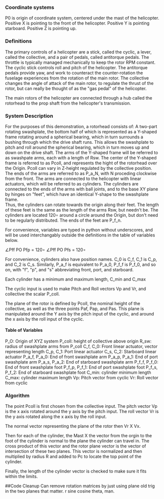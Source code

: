 ### Coordinate systems

P0 is origin of coordinate system, centered under the mast of the helicopter.
Positive X is pointing to the front of the helicopter.
Positive Y is pointing starboard.
Positive Z is pointing up.

### Definitions

The primary controls of a helicopter are a stick, called the cyclic, a lever, called the collective,
and a pair of pedals, called antitorque pedals.  The throttle is typically managed mechanically to 
keep the rotor RPM constant.
The cyclic stick controls roll and pitch of the helicopter.  The antitorque pedals provide yaw,
and work to counteract the counter-rotation the fuselage experiences from the rotation of the
main rotor.  The collective changes the angle of attack of the main rotor, to regulate the thrust
of the rotor, but can really be thought of as the "gas pedal" of the helicopter.

The main rotors of the helicopter are connected through a hub called the rotorhead to the prop shaft
from the helicopter's transmission.

### System Description

For the purposes of this demonstration, a rotorhead consists of:
A two-part rotating swashplate, the bottom half of which is represented as a Y-shaped frame
rotating around a spherical bearing, which in turn surrounds a bushing through which the
drive shaft runs.  This allows the swashplate to pitch and roll around the spherical bearing, 
which in turn moves up and down on the drive shaft.  The arms of the Y-shaped frame will be
referred to as swashpate arms, each with a length of Rsw.  The center of the Y-shaped frame is
referred to as Pcoll, and represents the hight of the rotorhead over the Origin.  Pcoll can vary
in Z-height regulated by the collective position.  The ends of the arms are referred to as P_a_N,
with N proceding clockwise from the front.
The arms are connected to the helicopter with linear actuators, which will be referred to as
cylinders.  The cylinders are connected to the ends of the arms with ball joints, and to the base 
XY plane by hinges on "feet", which have an identical Y-shape to the swashplate frame.  
Thus, the cylinders can rotate towards the origin along their feet.  The length of these feet
is the same as the length of the arms Rsw, but needn't be.  The cylinders are located 120∘ around
a circle around the Origin, but don't need to be regularly distributed.
The ends of the feet are P_f_n.

For convenience, variables are typed in python without underscores, and will be used interchangably
outside the definitions in the table of variables below.

∠Pff PO Pfp = 120∘
∠Pff PO Pfs = 120∘

For convenience, cylinders also have position names.  C_0 is C_f, C_1 is C_p, and C_2 is C_s.  Similarly, P_a_f is equivalent to P_a_0, P_f_f is P_f_0, and so on, with "f", "p", and "s" abbreviating front, port, and starboard.

Each cylinder has a minimum and maximum length, C_min and C_max

The cyclic input is used to make Pitch and Roll vectors Vp and Vr, and collective the scalar
P_coll.

The plane of the rotor is defined by Pcoll, the nominal height of the collective, as well as the
three points Paf, Pap, and Pas.  This plane is manipulated around the Y axis by the pitch input
of the cyclic, and around the x axis by the roll input of the cyclic.

#### Table of Variables
P_O: Origin of XYZ system
P_coll: height of collective above origin
R_sw: radius of swashplate arms from P_coll
C_f, C_0: Front linear actuator, vector representing length
C_p, C_1: Port linear actuator
C_s, C_2: Starboard linear actuator
P_a_f, P_a_0: End of front swashplate arm
P_a_p, P_a_1: End of port swashplate arm
P_a_s, P_a_2: End of starboard swashplate arm
P_f_f, P_f_0: End of front swashplate foot
P_f_p, P_f_1: End of port swashplate foot
P_f_s, P_f_2: End of starboard swashplate foot
C_min: cylinder minimum length
C_max: cylinder maximum length
Vp: Pitch vector from cyclic
Vr: Roll vector from cyclic



### Algorithm
The point Pcoll is first chosen from the collective input.  The pitch vector Vp is the x axis rotated
around the y axis by the pitch input.  The roll vector Vr is the y axis rotated along the x axis by
the roll input.

The normal vector representing the plane of the rotor then Vr X Vx.

Then for each of the cylinder, the Mast X the vector from the orgin to the foot of the cylinder
is normal to the plane the cylinder can travel in.  The cross product of this vector and the rotor
plane vector is the vector of intersection of these two planes.  This vector is normalized and then
multiplied by radius R and added to Pc to locate the top point of the cylinder.

Finally, the length of the cylinder vector is checked to make sure it fits within the limits.

##Code Cleanup
Can remove rotation matrices by just using plane old trig in the two planes that matter. r sine cosine theta, man.


